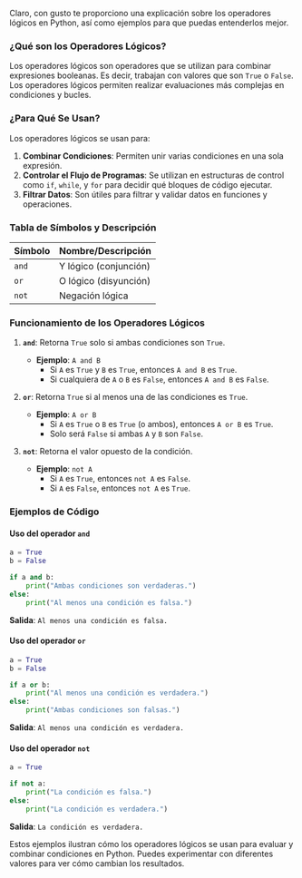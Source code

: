Claro, con gusto te proporciono una explicación sobre los operadores lógicos en Python, así como ejemplos para que puedas entenderlos mejor.

### ¿Qué son los Operadores Lógicos?

Los operadores lógicos son operadores que se utilizan para combinar expresiones booleanas. Es decir, trabajan con valores que son `True` o `False`. Los operadores lógicos permiten realizar evaluaciones más complejas en condiciones y bucles.

### ¿Para Qué Se Usan?

Los operadores lógicos se usan para:
1. **Combinar Condiciones**: Permiten unir varias condiciones en una sola expresión.
2. **Controlar el Flujo de Programas**: Se utilizan en estructuras de control como `if`, `while`, y `for` para decidir qué bloques de código ejecutar.
3. **Filtrar Datos**: Son útiles para filtrar y validar datos en funciones y operaciones.

### Tabla de Símbolos y Descripción

| Símbolo | Nombre/Descripción         |
|---------|----------------------------|
| `and`   | Y lógico (conjunción)       |
| `or`    | O lógico (disyunción)       |
| `not`   | Negación lógica            |

### Funcionamiento de los Operadores Lógicos

1. **`and`**: Retorna `True` solo si ambas condiciones son `True`.
   - **Ejemplo**: `A and B`
     - Si `A` es `True` y `B` es `True`, entonces `A and B` es `True`.
     - Si cualquiera de `A` o `B` es `False`, entonces `A and B` es `False`.

2. **`or`**: Retorna `True` si al menos una de las condiciones es `True`.
   - **Ejemplo**: `A or B`
     - Si `A` es `True` o `B` es `True` (o ambos), entonces `A or B` es `True`.
     - Solo será `False` si ambas `A` y `B` son `False`.

3. **`not`**: Retorna el valor opuesto de la condición.
   - **Ejemplo**: `not A`
     - Si `A` es `True`, entonces `not A` es `False`.
     - Si `A` es `False`, entonces `not A` es `True`.

### Ejemplos de Código

#### Uso del operador `and`

```python
a = True
b = False

if a and b:
    print("Ambas condiciones son verdaderas.")
else:
    print("Al menos una condición es falsa.")
```
**Salida**: `Al menos una condición es falsa.`

#### Uso del operador `or`

```python
a = True
b = False

if a or b:
    print("Al menos una condición es verdadera.")
else:
    print("Ambas condiciones son falsas.")
```
**Salida**: `Al menos una condición es verdadera.`

#### Uso del operador `not`

```python
a = True

if not a:
    print("La condición es falsa.")
else:
    print("La condición es verdadera.")
```
**Salida**: `La condición es verdadera.`

Estos ejemplos ilustran cómo los operadores lógicos se usan para evaluar y combinar condiciones en Python. Puedes experimentar con diferentes valores para ver cómo cambian los resultados.

